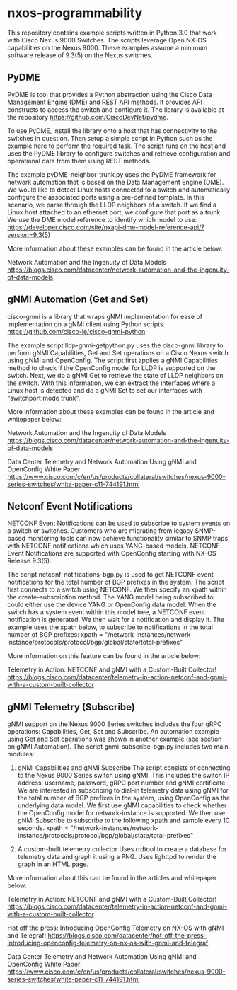 # nxos-programmability

This repository contains example scripts written in Python 3.0 that work with Cisco Nexus 9000 Switches. The scripts leverage Open NX-OS capabilities on the Nexus 9000. These examples assume a minimum software release of 9.3(5) on the Nexus switches.


PyDME
-----------------------------

PyDME is tool that provides a Python abstraction using the Cisco Data Management Engine (DME) and REST API methods. It provides API constructs to access the switch and configure it. The library is available at the repository https://github.com/CiscoDevNet/pydme.

To use PyDME, install the library onto a host that has connectivity to the switches in question. Then setup a simple script in Python such as the example here to perform the required task. The script runs on the host and uses the PyDME library to configure switches and retrieve configuration and operational data from them using REST methods.

The example pyDME-neighbor-trunk.py uses the PyDME framework for network automation that is based on the Data Management Engine (DME). We would like to detect Linux hosts connected to a switch and automatically configure the associated ports using a pre-defined template. In this scenario, we parse through the LLDP neighbors of a switch. If we find a Linux host attached to an ethernet port, we configure that port as a trunk. We use the DME model reference to identify which model to use:
https://developer.cisco.com/site/nxapi-dme-model-reference-api/?version=9.3(5)

More information about these examples can be found in the article below:

Network Automation and the Ingenuity of Data Models
https://blogs.cisco.com/datacenter/network-automation-and-the-ingenuity-of-data-models


gNMI Automation (Get and Set)
-----------------------------

cisco-gnmi is a library that wraps gNMI implementation for ease of implementation on a gNMI client using Python scripts.
https://github.com/cisco-ie/cisco-gnmi-python

The example script lldp-gnmi-getpython.py uses the cisco-gnmi library to perform gNMI Capabilities, Get and Set operations on a Cisco Nexus switch using gNMI and OpenConfig. The script first applies a gNMI Capabilities method to check if the OpenConfig model for LLDP is supported on the switch. Next, we do a gNMI Get to retrieve the state of LLDP neighbors on the switch. With this information, we can extract the interfaces where a Linux host is detected and do a gNMI Set to set our interfaces with “switchport mode trunk”. 


More information about these examples can be found in the article and whitepaper below:

Network Automation and the Ingenuity of Data Models
https://blogs.cisco.com/datacenter/network-automation-and-the-ingenuity-of-data-models

Data Center Telemetry and Network Automation Using gNMI and OpenConfig White Paper
https://www.cisco.com/c/en/us/products/collateral/switches/nexus-9000-series-switches/white-paper-c11-744191.html


Netconf Event Notifications
-----------------------------

NETCONF Event Notifications can be used to subscribe to system events on a switch or switches. Customers who are migrating from legacy SNMP-based monitoring tools can now  achieve functionality similar to SNMP traps with NETCONF notifications which uses YANG-based models. NETCONF Event Notifications are supported with OpenConfig starting with NX-OS Release 9.3(5).

The script netconf-notifications-bgp.py is used to get NETCONF event notifications for the total number of BGP prefixes in the system. The script first connects to a switch using NETCONF. We then specify an xpath within the create-subscription method. The YANG model being subscribed to could either use the device YANG or OpenConfig data model. When the switch has a system event within this model tree, a NETCONF event notification is generated. We then wait for a notification and display it. The example uses the xpath below, to subscribe to notifications in the total number of BGP prefixes:
xpath = "/network-instances/network-instance/protocols/protocol/bgp/global/state/total-prefixes"

More information on this feature can be found in the article below:

Telemetry in Action: NETCONF and gNMI with a Custom-Built Collector!
https://blogs.cisco.com/datacenter/telemetry-in-action-netconf-and-gnmi-with-a-custom-built-collector


gNMI Telemetry (Subscribe)
----------------------------

gNMI support on the Nexus 9000 Series switches includes the four gRPC operations: Capabilities, Get, Set and Subscribe. An automation example using Get and Set operations was shown in another example (see section on gNMI Automation). The script gnmi-subscribe-bgp.py includes two main modules:
1. gNMI Capabilities and gNMI Subscribe
The script consists of connecting to the Nexus 9000 Series switch using gNMI. This includes the switch IP address, username, password, gRPC port number and gNMI certificate. We are interested in subscribing to dial-in telemetry data using gNMI for the total number of BGP prefixes in the system, using OpenConfig as the underlying data model. We first use gNMI capabilities  to check whether the OpenConfig model for network-instance is supported. We then use gNMI Subscribe to subscribe to the following xpath and sample every 10 seconds.
xpath = "/network-instances/network-instance/protocols/protocol/bgp/global/state/total-prefixes"

2. A custom-built telemetry collector
Uses rrdtool to create a database for telemetry data and graph it using a PNG. Uses lighttpd to render the graph in an HTML page.

More information about this can be found in the articles and whitepaper below:

Telemetry in Action: NETCONF and gNMI with a Custom-Built Collector!
https://blogs.cisco.com/datacenter/telemetry-in-action-netconf-and-gnmi-with-a-custom-built-collector

Hot off the press: Introducing OpenConfig Telemetry on NX-OS with gNMI and Telegraf!
https://blogs.cisco.com/datacenter/hot-off-the-press-introducing-openconfig-telemetry-on-nx-os-with-gnmi-and-telegraf

Data Center Telemetry and Network Automation Using gNMI and OpenConfig White Paper
https://www.cisco.com/c/en/us/products/collateral/switches/nexus-9000-series-switches/white-paper-c11-744191.html

